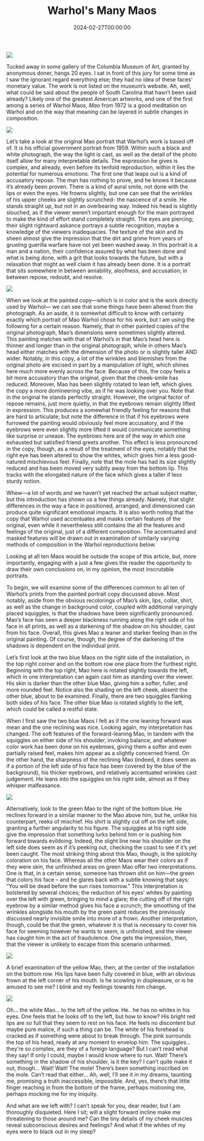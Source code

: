 ﻿---
draft: false
title: "Warhol's Many Maos"
date: 2024-02-27T00:00:00
---
![](/art-criticism/posts/maospost/manymaos.jpg)



Tucked away in some gallery of the Columbia Museum of Art, granted by anonymous doner, hangs 20 eyes. I sat in front of this jury for some time as I saw the ignorant regard everything else; they had no idea of these faces’ monetary value. The work is not listed on the museum’s website. Ah, well, what could be said about the people of South Carolina that hasn’t been said already? Likely one of the greatest American artworks, and one of the first among a series of Warhol Maos,  _Mao_ from 1972 is a good meditation on Warhol and on the way that meaning can be layered in subtle changes in composition.


![](/art-criticism/posts/Mao_Zedong_in_1959_(cropped).jpg)

Let’s take a look at the original Mao portrait that Warhol’s work is based off of. It is his official government portrait from 1959.  Within such a black and white photograph, the way the light is cast, as well as the detail of the photo itself allow for many interpretable details. The expression he gives is complex, and already, even before its tenfold reproduction, within it lies the potential for numerous emotions. The first one that leaps out is a kind of accusatory repose. The man has nothing to prove, and he knows it because it’s already been proven. There is a kind of aural smile, not done with the lips or even the eyes. He frowns slightly, but one can see that the wrinkles of his upper cheeks are slightly scrunched- the nascence of a smile. He stands straight up, but not in an overbearing way. Indeed his head is slightly slouched, as if the viewer weren’t important enough for the main portrayed to make the kind of effort stand completely straight. The eyes are piercing; their slight rightward askance portrays a subtle recognition, maybe a knowledge of the viewers inadequacies. The texture of the skin and its sheen almost give the impression that the dirt and grime from years of grueling guerilla warfare have not yet been washed away. In this portrait is a man and a nation, their confidence assured by what has been done and what is being done, with a grit that looks towards the future, but with a relaxation that might as well claim it has already been done. It is a portrait that sits somewhere in between amiability, aloofness, and accusation; in between repose, redoubt, and resolve.


![](/art-criticism/posts/gettyimages-527191268-copy.jpg)

When we look at the painted copy—which is in color and is the work directly used by Warhol— we can see that some things have been altered from the photograph. As an aside, it is somewhat difficult to know with certainty exactly which portrait of Mao Warhol chose for his work, but I am using the following for a certain reason. Namely, that in other painted copies of the original photograph, Mao’s dimensions were sometimes slightly altered. This painting matches with that of Warhol’s in that Mao’s head here is thinner and longer than in the original photograph, while in others Mao’s head either matches with the dimension of the photo or is slightly taller AND wider. Notably, in this copy, a lot of the wrinkles and blemishes from the original photo are excised in part by a manipulation of light, which shines here much more evenly across the face. Because of this, the copy feels a bit more accusatory than the original, given that the cheek-smile has reduced. Moreover, Mao has been slightly rotated to lean left, which gives the copy a more domineering vibe, as if he was looking over you. Note that in the original he stands perfectly straight. However, the original factor of repose remains, just more quietly, in that the eyebrows remain slightly lifted in expression. This produces a somewhat friendly feeling for reasons that are hard to articulate, but note the difference in that if his eyebrows were furrowed the painting would obviously feel more accusatory, and if the eyebrows were even slightly more lifted it would communicate something like surprise or unease. The eyebrows here are of the way in which one exhausted but satisfied friend greets another. This effect is less pronounced in the copy, though, as a result of the treatment of the eyes, notably that the right eye has been altered to show the whites, which gives him a less good-natured mischievous feel. Finally, note that the mole has had its size slightly reduced and has been moved very subtly away from the bottom lip. This tracks with the elongated nature of the face which gives a taller if less sturdy notion.


Whew—a lot of words and we haven’t yet reached the actual subject matter, but this introduction has shown us a few things already. Namely, that slight differences in the way a face in positioned, arranged, and dimensioned can produce quite significant emotional impacts. It is also worth noting that the copy that Warhol used accentuates and masks certain features of the original, even while it  nevertheless still contains the all the features and feelings of the original, just of a different composition. The accentuated and masked features will be drawn out in examination of similarly varying methods of composition in the Warhol reproductions below.

Looking at all ten Maos would be outside the scope of this article, but, more importantly, engaging with a just a few gives the reader the opportunity to draw their own conclusions on, in my opinion, the most inscrutable portraits.

To begin, we will examine some of the differences common to all ten of Warhol’s prints from the painted portrait copy discussed above. Most notably, aside from the obvious recolorings of Mao’s skin, lips, collar, shirt, as well as the change in background color, coupled with additional varyingly placed squiggles, is that the shadows have been significantly pronounced. Mao’s face has seen a deeper blackness running along the right side of his face in all prints, as well as a darkening of the shadow on his shoulder, cast from his face. Overall, this gives Mao a leaner and starker feeling than in the original painting. Of course, though, the degree of the darkening of the shadows is dependent on the individual print.

Let’s first look at the two blue Maos on the right side of the installation, in the top right corner and on the bottom row one place from the furthest right. Beginning with the top right, Mao here is rotated slightly towards the left, which in one interpretation can again cast him as standing over the viewer. His skin is darker than the other blue Mao, giving him a softer, fuller, and more rounded feel. Notice also the shading on the left cheek, absent the other blue, about to be examined. Finally, there are two squiggles flanking both sides of his face. The other blue Mao is rotated slightly to the left, which could be called a restful state.

When I first saw the two blue Maos I felt as if the one leaning forward was mean and the one reclining was nice. Looking again, my interpretation has changed. The soft features of the forward-leaning Mao, in tandem with the squiggles on either side of his shoulder, invoking balance, and whatever color work has been done on his eyebrows, giving them a softer and even partially raised feel, makes him appear as a slightly concerned friend. On the other hand, the sharpness of the reclining Mao (indeed, it does seem as if a portion of the left side of his face has been covered by the blue of the background), his thicker eyebrows, and relatively accentuated wrinkles cast judgement. He leans into the squiggles on his right side, almost as if they whisper malfeasance.

![](/art-criticism/posts/IMG_9062.JPG)

Alternatively, look to the green Mao to the right of the bottom blue. He reclines forward in a similar manner to the Mao above him, but he, unlike his counterpart, reeks of mischief. His shirt is slightly cut off on the left side, granting a further angularity to his figure. The squiggles at his right side give the impression that something lurks behind him or is pushing him forward towards evildoing. Indeed, the slight line near his shoulder on the left side does seem as if it’s peeking out, checking the coast to see if it’s yet been caught. The most striking thing about this Mao, though, is the splotchy coloration on his face. Whereas all the other Maos wear their colors as if they were skin, the unfinished areas on green Mao offer two interpretations. One is that, in a certain sense, someone has thrown shit on him—the green that colors his face – and he glares back with a subtle knowing that says: “You will be dead before the sun rises tomorrow.” This interpretation is bolstered by several choices; the reduction of his eyes’ whites by painting over the left with green, bringing to mind a glare; the cutting off of the right eyebrow by a similar method gives his face a scrunch; the smoothing of the wrinkles alongside his mouth by the green paint reduces the previously discussed nearly invisible smile into more of a frown. Another interpretation, though, could be that the green, whatever it is that is necessary to cover his face for seeming however he wants to seem, is unfinished, and the viewer has caught him in the act of fraudulence. One gets the impression, then, that the viewer is unlikely to escape from this scenario unharmed.

![](/art-criticism/posts/IMG_9061.jpg)

A brief examination of the yellow Mao, then, at the center of the installation on the bottom row. His lips have been fully covered in blue, with an obvious frown at the left corner of his mouth. Is he scowling in displeasure, or is he amused to see me? I blink and my feelings towards him change.

![](/art-criticism/posts/IMG_9059.jpg)

Oh… the white Mao… to the left of the yellow. He.. he has no whites in his eyes. One feels that he looks off to the left, but how to know? His bright red lips are so full that they seem to rest on his face. He feels no discontent but maybe pure malice, if such a thing can be. The white of his forehead is cracked as if something were about to break through. The pink surrounds the top of his head, ready at any moment to envelop him. The squiggles… they’re so complex, are they of a foreign language? But I can’t read what they say! If only I could, maybe I would know where to run. Wait! There’s something in the shadow of his shoulder, is it the key? I can’t quite make it out, though… Wait! Wait! The mole! There’s been something inscribed on the mole. Can’t read that either… Ah, well, I’ll see it in my dreams, taunting me, promising a truth inaccessible, impossible. And, yes, there’s that little finger reaching in from the bottom of the frame, perhaps motioning me, perhaps mocking me for my iniquity.

And what are we left with? I can’t speak for you, dear reader, but I am thoroughly disquieted. Here I sit; will a slight forward incline make me threatening to those around me? Can the tiny details of my cheek muscles reveal subconscious desires and feelings? And what if the whites of my eyes were to black out in my sleep?

